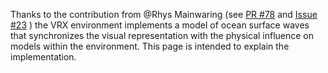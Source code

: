 Thanks to the contribution from @Rhys Mainwaring (see [PR #78](https://bitbucket.org/osrf/vrx/pull-requests/78/issue-23-coordinate-the-physics-and/diff) and [Issue #23](https://bitbucket.org/osrf/vrx/issues/23/coordinate-the-physics-and-visualization) ) the VRX environment implements a model of ocean surface waves that synchronizes the visual representation with the physical influence on models within the environment.  This page is intended to explain the implementation.